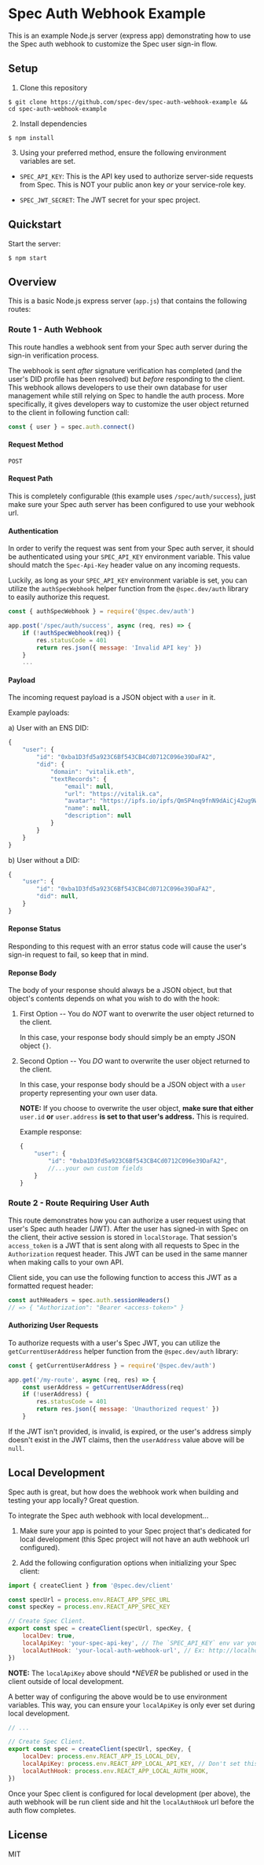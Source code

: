# Spec Auth Webhook Example

This is an example Node.js server (express app) demonstrating how to use the Spec auth webhook to customize the Spec user sign-in flow.

## Setup

1) Clone this repository

```
$ git clone https://github.com/spec-dev/spec-auth-webhook-example && cd spec-auth-webhook-example
```

2) Install dependencies

```
$ npm install
```

3) Using your preferred method, ensure the following environment variables are set.

- `SPEC_API_KEY`: This is the API key used to authorize server-side requests from Spec. This is NOT your public anon key *or* your service-role key.

- `SPEC_JWT_SECRET`: The JWT secret for your spec project.

## Quickstart

Start the server:

```
$ npm start
```

## Overview

This is a basic Node.js express server (`app.js`) that contains the following routes:

### Route 1 - Auth Webhook

This route handles a webhook sent from your Spec auth server during the sign-in verification process.

The webhook is sent *after* signature verification has completed (and the user's DID profile has been resolved) but *before* responding to the client. This webhook allows developers to use their own database for user management while still relying on Spec to handle the auth process. More specifically, it gives developers way to customize the user
object returned to the client in  following function call:

```javascript
const { user } = spec.auth.connect()
```

#### Request Method

`POST`

#### Request Path

This is completely configurable (this example uses `/spec/auth/success`), just make sure your Spec auth server has been configured to use your webhook url.

#### Authentication

In order to verify the request was sent from your Spec auth server, it should be authenticated using your `SPEC_API_KEY` environment variable. This value should match the `Spec-Api-Key` header value on any incoming requests.

Luckily, as long as your `SPEC_API_KEY` environment variable is set, you can utilize the `authSpecWebhook` helper
function from the `@spec.dev/auth` library to easily authorize this request.

```javascript
const { authSpecWebhook } = require('@spec.dev/auth')

app.post('/spec/auth/success', async (req, res) => {
    if (!authSpecWebhook(req)) {
        res.statusCode = 401
        return res.json({ message: 'Invalid API key' })
    }
    ...
```

#### Payload

The incoming request payload is a JSON object with a `user` in it.

Example payloads:

a) User with an ENS DID:
```javascript
{
    "user": {
        "id": "0xba1D3fd5a923C6Bf543CB4Cd0712C096e39DaFA2",
        "did": {
            "domain": "vitalik.eth",
            "textRecords": {
                "email": null,
                "url": "https://vitalik.ca",
                "avatar": "https://ipfs.io/ipfs/QmSP4nq9fnN9dAiCj42ug9Wa79rqmQerZXZch82VqpiH7U/image.gif",
                "name": null,
                "description": null
            }
        }
    }
}
```

b) User without a DID:
```javascript
{
    "user": {
        "id": "0xba1D3fd5a923C6Bf543CB4Cd0712C096e39DaFA2",
        "did": null,
    }
}
```

#### Reponse Status

Responding to this request with an error status code will cause the user's sign-in request to fail, so keep that in mind.

#### Reponse Body

The body of your response should always be a JSON object, but that object's contents depends on what you wish to do with the hook:

1) First Option -- You do *NOT* want to overwrite the user object returned to the client.

    In this case, your response body should simply be an empty JSON object `{}`.

2) Second Option -- You *DO* want to overwrite the user object returned to the client.

    In this case, your response body should be a JSON object with a `user` property representing your own user data.

    **NOTE:** If you choose to overwrite the user object, **make sure that either** `user.id` **or** `user.address` **is set to that user's address.** This is required.

    Example response:
    ```javascript
    {
        "user": {
            "id": "0xba1D3fd5a923C6Bf543CB4Cd0712C096e39DaFA2",
            //...your own custom fields
        }
    }
    ```

### Route 2 - Route Requiring User Auth

This route demonstrates how you can authorize a user request using that user's Spec auth header (JWT).
After the user has signed-in with Spec on the client, their active session is stored in `localStorage`. That session's `access_token` is a JWT that is sent along with all requests to Spec in the `Authorization` request header. This JWT
can be used in the same manner when making calls to your own API.

Client side, you can use the following function to access this JWT as a formatted request header:
```javascript
const authHeaders = spec.auth.sessionHeaders()
// => { "Authorization": "Bearer <access-token>" }
```

#### Authorizing User Requests

To authorize requests with a user's Spec JWT, you can utilize the `getCurrentUserAddress` helper function from
the `@spec.dev/auth` library:
```javascript
const { getCurrentUserAddress } = require('@spec.dev/auth')

app.get('/my-route', async (req, res) => {
    const userAddress = getCurrentUserAddress(req)
    if (!userAddress) {
        res.statusCode = 401
        return res.json({ message: 'Unauthorized request' })
    }
```

If the JWT isn't provided, is invalid, is expired, or the user's address simply doesn't exist in the JWT claims, then
the `userAddress` value above will be `null`.

## Local Development

Spec auth is great, but how does the webhook work when building and testing your app locally? Great question.

To integrate the Spec auth webhook with local development...

1) Make sure your app is pointed to your Spec project that's dedicated for local development (this Spec project will not have an auth webhook url configured).

2) Add the following configuration options when initializing your Spec client:
```javascript
import { createClient } from '@spec.dev/client'

const specUrl = process.env.REACT_APP_SPEC_URL
const specKey = process.env.REACT_APP_SPEC_KEY

// Create Spec Client.
export const spec = createClient(specUrl, specKey, {
    localDev: true,
    localApiKey: 'your-spec-api-key', // The `SPEC_API_KEY` env var you configured earlier
    localAuthHook: 'your-local-auth-webhook-url', // Ex: http://localhost:3000/spec/auth/success
})
```

**NOTE:** The `localApiKey` above should **NEVER* be published or used in the client outside of local development.

A better way of configuring the above would be to use environment variables. This way, you can ensure your `localApiKey` is only ever set during local development.

```javascript
// ...

// Create Spec Client.
export const spec = createClient(specUrl, specKey, {
    localDev: process.env.REACT_APP_IS_LOCAL_DEV,
    localApiKey: process.env.REACT_APP_LOCAL_API_KEY, // Don't set this outside of your local dev environment
    localAuthHook: process.env.REACT_APP_LOCAL_AUTH_HOOK,
})
```

Once your Spec client is configured for local development (per above), the auth webhook will be run client side and hit the `localAuthHook` url before the auth flow completes.

## License

MIT